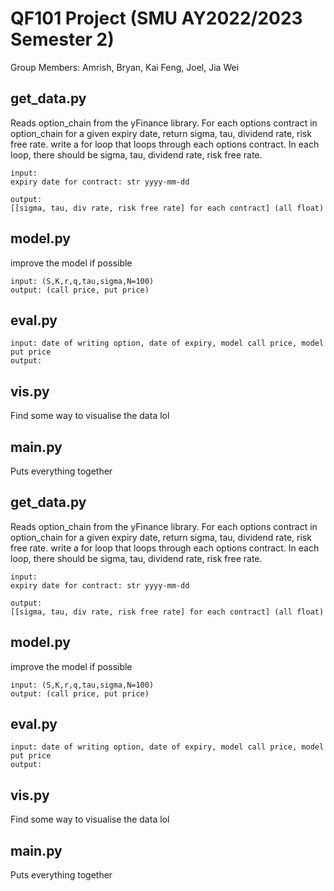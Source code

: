 # QF101 Project (SMU AY2022/2023 Semester 2)
Group Members: Amrish, Bryan, Kai Feng, Joel, Jia Wei

## get_data.py
Reads option_chain from the yFinance library. For each options contract in option_chain for a given expiry date, return sigma, tau, dividend rate, risk free rate. 
write a for loop that loops through each options contract. In each loop, there should be sigma, tau, dividend rate, risk free rate. 
```
input: 
expiry date for contract: str yyyy-mm-dd

output: 
[[sigma, tau, div rate, risk free rate] for each contract] (all float)
```

## model.py
improve the model if possible
```
input: (S,K,r,q,tau,sigma,N=100)
output: (call price, put price)
```

## eval.py
```
input: date of writing option, date of expiry, model call price, model put price
output: 

```
 ## vis.py
 Find some way to visualise the data lol

 ## main.py
 Puts everything together

## get_data.py
Reads option_chain from the yFinance library. For each options contract in option_chain for a given expiry date, return sigma, tau, dividend rate, risk free rate. 
write a for loop that loops through each options contract. In each loop, there should be sigma, tau, dividend rate, risk free rate. 
```
input: 
expiry date for contract: str yyyy-mm-dd

output: 
[[sigma, tau, div rate, risk free rate] for each contract] (all float)
```

## model.py
improve the model if possible
```
input: (S,K,r,q,tau,sigma,N=100)
output: (call price, put price)
```

## eval.py
```
input: date of writing option, date of expiry, model call price, model put price
output: 

```
 ## vis.py
 Find some way to visualise the data lol

 ## main.py
 Puts everything together
